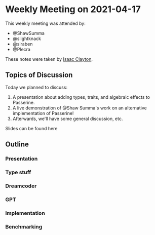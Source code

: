 # Weekly Meeting on 2021-04-17
This weekly meeting was attended by:

- @ShawSumma
- @slightknack
- @siraben
- @Plecra

These notes were taken by [Isaac Clayton](https://github.com/slightknack).

## Topics of Discussion
Today we planned to discuss:

1. A presentation about adding types, traits, and algebraic effects to Passerine. 
2. A live demonstration of @Shaw Summa's work on an alternative implementation of Passerine!
3. Afterwards, we'll have some general discussion, etc.

Slides can be found here

## Outline
### Presentation

### Type stuff

### Dreamcoder

### GPT

### Implementation

### Benchmarking
